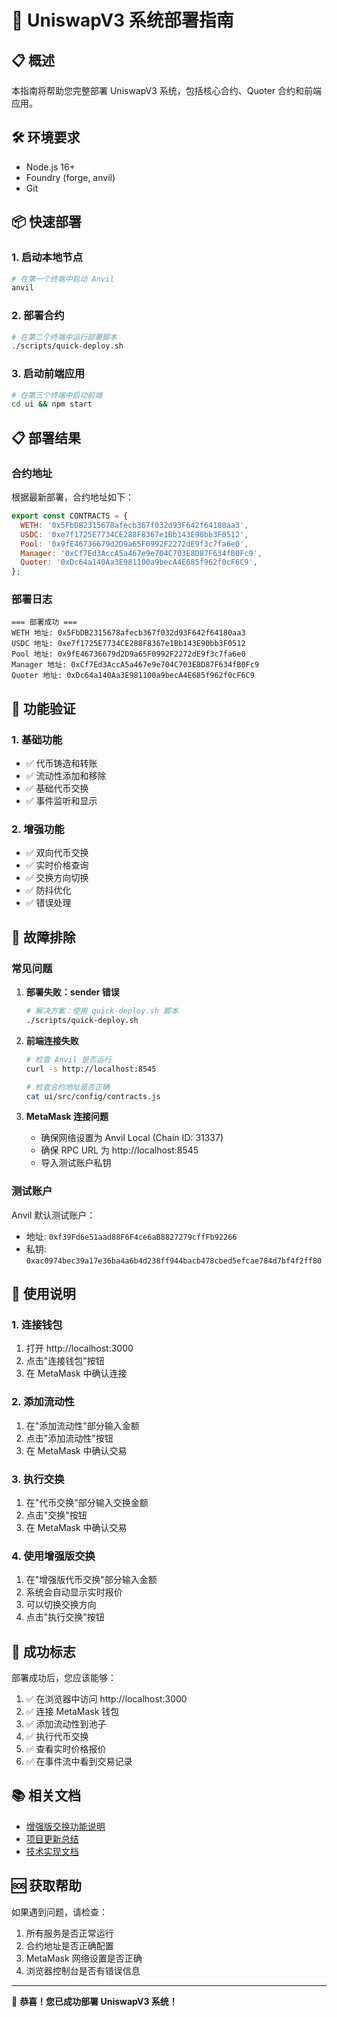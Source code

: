 # 🚀 UniswapV3 系统部署指南

## 📋 概述

本指南将帮助您完整部署 UniswapV3 系统，包括核心合约、Quoter 合约和前端应用。

## 🛠️ 环境要求

- Node.js 16+
- Foundry (forge, anvil)
- Git

## 📦 快速部署

### 1. 启动本地节点

```bash
# 在第一个终端中启动 Anvil
anvil
```

### 2. 部署合约

```bash
# 在第二个终端中运行部署脚本
./scripts/quick-deploy.sh
```

### 3. 启动前端应用

```bash
# 在第三个终端中启动前端
cd ui && npm start
```

## 📋 部署结果

### 合约地址

根据最新部署，合约地址如下：

```javascript
export const CONTRACTS = {
  WETH: '0x5FbDB2315678afecb367f032d93F642f64180aa3',
  USDC: '0xe7f1725E7734CE288F8367e1Bb143E90bb3F0512',
  Pool: '0x9fE46736679d2D9a65F0992F2272dE9f3c7fa6e0',
  Manager: '0xCf7Ed3AccA5a467e9e704C703E8D87F634fB0Fc9',
  Quoter: '0xDc64a140Aa3E981100a9becA4E685f962f0cF6C9',
};
```

### 部署日志

```
=== 部署成功 ===
WETH 地址: 0x5FbDB2315678afecb367f032d93F642f64180aa3
USDC 地址: 0xe7f1725E7734CE288F8367e1Bb143E90bb3F0512
Pool 地址: 0x9fE46736679d2D9a65F0992F2272dE9f3c7fa6e0
Manager 地址: 0xCf7Ed3AccA5a467e9e704C703E8D87F634fB0Fc9
Quoter 地址: 0xDc64a140Aa3E981100a9becA4E685f962f0cF6C9
```

## 🎯 功能验证

### 1. 基础功能

- ✅ 代币铸造和转账
- ✅ 流动性添加和移除
- ✅ 基础代币交换
- ✅ 事件监听和显示

### 2. 增强功能

- ✅ 双向代币交换
- ✅ 实时价格查询
- ✅ 交换方向切换
- ✅ 防抖优化
- ✅ 错误处理

## 🔧 故障排除

### 常见问题

1. **部署失败：sender 错误**
   ```bash
   # 解决方案：使用 quick-deploy.sh 脚本
   ./scripts/quick-deploy.sh
   ```

2. **前端连接失败**
   ```bash
   # 检查 Anvil 是否运行
   curl -s http://localhost:8545
   
   # 检查合约地址是否正确
   cat ui/src/config/contracts.js
   ```

3. **MetaMask 连接问题**
   - 确保网络设置为 Anvil Local (Chain ID: 31337)
   - 确保 RPC URL 为 http://localhost:8545
   - 导入测试账户私钥

### 测试账户

Anvil 默认测试账户：
- 地址: `0xf39Fd6e51aad88F6F4ce6aB8827279cffFb92266`
- 私钥: `0xac0974bec39a17e36ba4a6b4d238ff944bacb478cbed5efcae784d7bf4f2ff80`

## 📖 使用说明

### 1. 连接钱包

1. 打开 http://localhost:3000
2. 点击"连接钱包"按钮
3. 在 MetaMask 中确认连接

### 2. 添加流动性

1. 在"添加流动性"部分输入金额
2. 点击"添加流动性"按钮
3. 在 MetaMask 中确认交易

### 3. 执行交换

1. 在"代币交换"部分输入交换金额
2. 点击"交换"按钮
3. 在 MetaMask 中确认交易

### 4. 使用增强版交换

1. 在"增强版代币交换"部分输入金额
2. 系统会自动显示实时报价
3. 可以切换交换方向
4. 点击"执行交换"按钮

## 🎉 成功标志

部署成功后，您应该能够：

1. ✅ 在浏览器中访问 http://localhost:3000
2. ✅ 连接 MetaMask 钱包
3. ✅ 添加流动性到池子
4. ✅ 执行代币交换
5. ✅ 查看实时价格报价
6. ✅ 在事件流中看到交易记录

## 📚 相关文档

- [增强版交换功能说明](ui/ENHANCED_SWAP_README.md)
- [项目更新总结](UPDATE_SUMMARY.md)
- [技术实现文档](docs/)

## 🆘 获取帮助

如果遇到问题，请检查：

1. 所有服务是否正常运行
2. 合约地址是否正确配置
3. MetaMask 网络设置是否正确
4. 浏览器控制台是否有错误信息

---

🎉 **恭喜！您已成功部署 UniswapV3 系统！**
